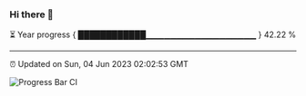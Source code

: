 ### Hi there 👋

⏳ Year progress { ████████████▁▁▁▁▁▁▁▁▁▁▁▁▁▁▁▁▁▁ } 42.22 %

---

⏰ Updated on Sun, 04 Jun 2023 02:02:53 GMT

![Progress Bar CI](https://github.com/JuvenileQ/Progress-Bar-CI/workflows/main/badge.svg)
